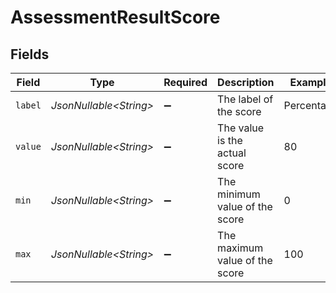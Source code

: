 # AssessmentResultScore


## Fields

| Field                          | Type                           | Required                       | Description                    | Example                        |
| ------------------------------ | ------------------------------ | ------------------------------ | ------------------------------ | ------------------------------ |
| `label`                        | *JsonNullable\<String>*        | :heavy_minus_sign:             | The label of the score         | Percentage                     |
| `value`                        | *JsonNullable\<String>*        | :heavy_minus_sign:             | The value is the actual score  | 80                             |
| `min`                          | *JsonNullable\<String>*        | :heavy_minus_sign:             | The minimum value of the score | 0                              |
| `max`                          | *JsonNullable\<String>*        | :heavy_minus_sign:             | The maximum value of the score | 100                            |